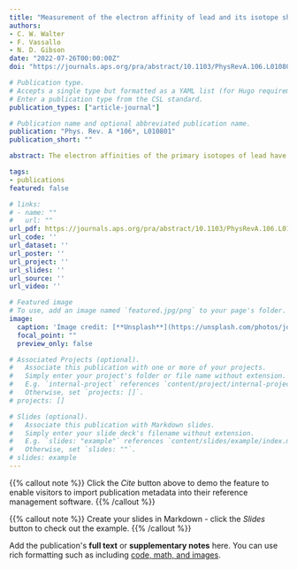 ```yaml
---
title: "Measurement of the electron affinity of lead and its isotope shifts"
authors:
- C. W. Walter
- F. Vassallo
- N. D. Gibson
date: "2022-07-26T00:00:00Z"
doi: "https://journals.aps.org/pra/abstract/10.1103/PhysRevA.106.L010801"

# Publication type.
# Accepts a single type but formatted as a YAML list (for Hugo requirements).
# Enter a publication type from the CSL standard.
publication_types: ["article-journal"]

# Publication name and optional abbreviated publication name.
publication: "Phys. Rev. A *106*, L010801"
publication_short: ""

abstract: The electron affinities of the primary isotopes of lead have been precisely measured using photodetachment threshold spectroscopy. The relative cross sections for photodetachment from Pb− isotopes 206, 207, and 208 were observed using a tunable midinfrared optical parametric oscillator-amplifier to determine the ground-state binding energies. The isotope-averaged electron affinity of Pb was measured to be 356.723(7) meV, in excellent agreement with previous measurements. Furthermore, the isotope shifts in the electron affinities were determined to be −0.003(4) meV for $^206$Pb $^208$Pb and −0.002(4) meV for $^207$Pb $^208$Pb, providing insight to resolve previous discrepancies regarding the magnitude of these shifts.

tags:
- publications
featured: false

# links:
# - name: ""
#   url: ""
url_pdf: https://journals.aps.org/pra/abstract/10.1103/PhysRevA.106.L010801
url_code: ''
url_dataset: ''
url_poster: ''
url_project: ''
url_slides: ''
url_source: ''
url_video: ''

# Featured image
# To use, add an image named `featured.jpg/png` to your page's folder. 
image:
  caption: 'Image credit: [**Unsplash**](https://unsplash.com/photos/jdD8gXaTZsc)'
  focal_point: ""
  preview_only: false

# Associated Projects (optional).
#   Associate this publication with one or more of your projects.
#   Simply enter your project's folder or file name without extension.
#   E.g. `internal-project` references `content/project/internal-project/index.md`.
#   Otherwise, set `projects: []`.
# projects: []

# Slides (optional).
#   Associate this publication with Markdown slides.
#   Simply enter your slide deck's filename without extension.
#   E.g. `slides: "example"` references `content/slides/example/index.md`.
#   Otherwise, set `slides: ""`.
# slides: example
---
```


{{% callout note %}}
Click the *Cite* button above to demo the feature to enable visitors to import publication metadata into their reference management software.
{{% /callout %}}

{{% callout note %}}
Create your slides in Markdown - click the *Slides* button to check out the example.
{{% /callout %}}

Add the publication's **full text** or **supplementary notes** here. You can use rich formatting such as including [code, math, and images](https://docs.hugoblox.com/content/writing-markdown-latex/).
